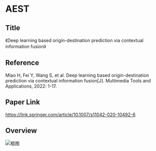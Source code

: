 # AEST

## Title
《Deep learning based origin-destination prediction via contextual information fusion》

## Reference
Miao H, Fei Y, Wang S, et al. Deep learning based origin-destination prediction via contextual information fusion[J]. Multimedia Tools and Applications, 2022: 1-17.

## Paper Link
https://link.springer.com/article/10.1007/s11042-020-10492-6

## Overview
![框图](https://media.springernature.com/full/springer-static/image/art%3A10.1007%2Fs11042-020-10492-6/MediaObjects/11042_2020_10492_Fig2_HTML.png?as=webp)